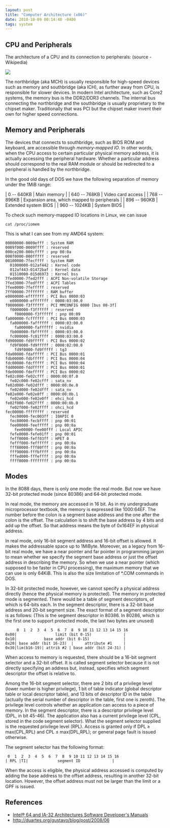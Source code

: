 ```yaml
---
layout: post
title: "Computer Architecture (x86)"
date: 2010-10-09 00:14:48 -0400
tags: system
---
```


## CPU and Peripherals
The architecture of a CPU and its connection to peripherals: (source - Wikipedia)

![](http://upload.wikimedia.org/wikipedia/commons/thumb/b/bd/Motherboard_diagram.svg/500px-Motherboard_diagram.svg.png)

The northbridge (aka MCH) is usually responsible for high-speed devices such as
memory and southbridge (aka ICH), as further away from CPU, is responsible for
slower devices. In modern Intel architecture, such as Core2 systems, the memory
bus is the DDR2/DDR3 channels. The internal bus connecting the northbridge and
the southbridge is usually proprietary to the chipset maker. Traditionally that
was PCI but the chipset maker invent their own for higher speed connections.

## Memory and Peripherals

The devices that connects to southbridge, such as BIOS ROM and keyboard, are
accessible through *memory-mapped IO*. In other words, when the CPU access to
certain particular physical memory address, it is actually accessing the
peripheral hardware. Whether a particular address should correspond to the real
RAM module or should be redirected to a peripheral is handled by the
northbridge.

In the good old days of DOS we have the following separation of memory under the 1MiB range:

| 0 -- 640KB    | Main memory |
| 640 -- 768KB  | Video card access |
| 768 -- 896KB  | Expansion area, which mapped to peripherals |
| 896 -- 960KB  | Extended system BIOS |
| 960 -- 1024KB | System BIOS |

To check such memory-mapped IO locations in Linux, we can issue

    cat /proc/iomem

This is what I can see from my AMD64 system:

```
00000000-0009efff : System RAM
0009f000-0009ffff : reserved
000ce200-000cffff : pnp 00:0a
000f0000-000fffff : reserved
00100000-7fecffff : System RAM
  01000000-012af442 : Kernel code
  012af443-01472baf : Kernel data
  01510000-015d6973 : Kernel bss
7fed0000-7fed2fff : ACPI Non-volatile Storage
7fed3000-7fedffff : ACPI Tables
7fee0000-7fefffff : reserved
7ff00000-7fffffff : RAM buffer
e0000000-efffffff : PCI Bus 0000:03
  e0000000-efffffff : 0000:03:00.0
f0000000-f3ffffff : PCI MMCONFIG 0000 [bus 00-3f]
  f0000000-f3ffffff : reserved
    f0000000-f3ffffff : pnp 00:09
fa000000-fcffffff : PCI Bus 0000:03
  fa000000-faffffff : 0000:03:00.0
    fa000000-faffffff : nvidia
  fb000000-fbffffff : 0000:03:00.0
  fc000000-fc01ffff : 0000:03:00.0
fd900000-fd9fffff : PCI Bus 0000:02
  fd9f0000-fd9fffff : 0000:02:00.0
    fd9f0000-fd9fffff : tg3
fda00000-fdafffff : PCI Bus 0000:01
fdb00000-fdbfffff : PCI Bus 0000:04
fdc00000-fdcfffff : PCI Bus 0000:04
fdd00000-fddfffff : PCI Bus 0000:01
fde00000-fdefffff : PCI Bus 0000:02
fe02c000-fe02cfff : 0000:00:0f.0
  fe02c000-fe02cfff : sata_nv
fe02d000-fe02dfff : 0000:00:0e.0
  fe02d000-fe02dfff : sata_nv
fe02e000-fe02e0ff : 0000:00:0b.1
  fe02e000-fe02e0ff : ehci_hcd
fe02f000-fe02ffff : 0000:00:0b.0
  fe02f000-fe02ffff : ohci_hcd
fec00000-ffffffff : reserved
  fec00000-fec003ff : IOAPIC 0
  fec80000-fecbffff : pnp 00:01
  fee00000-feefffff : pnp 00:0a
    fee00000-fee00fff : Local APIC
  fefe0000-fefe01ff : pnp 00:01
  feff0000-feff03ff : HPET 0
  fefff000-feffffff : pnp 00:0a
  fff80000-fff80fff : pnp 00:0a
  fff90000-fffbffff : pnp 00:0a
  fffed000-fffeffff : pnp 00:0a
  ffff0000-ffffffff : pnp 00:0a
```

## Modes

In the 8088 days, there is only one mode: the real mode. But now we have 32-bit
protected mode (since 80386) and 64-bit protected mode.

In real mode, the memory are accessed in 16 bit. As in my undergraduate
microprocessor textbook, the memory is expressed like 1000:64EF. The number
before the colon is a segment base address and the one after the colon is the
offset. The calculation is to shift the base address by 4 bits and add up the
offset. So that address means the byte of 0x164EF in physical address.

In real mode, only 16-bit segment address and 16-bit offset is allowed. It makes
the addressable space up to 1MiByte. Moreover, as a legacy from 16-bit real
mode, we have a near pointer and far pointer in programming jargon to mean
whether we specify the segment base address or just the offset address in
describing the memory. So when we use a near pointer (which supposed to be
faster in CPU processing), the maximum memory that we can use is only 64KiB.
This is also the size limitation of *.COM commands in DOS.

In 32-bit protected mode, however, we cannot specify a physical address directly
(hence the physical memory is protected). The memory in protected mode is
segmented. There would be a table of segment descriptors, of which is 64-bits
each. In the segment descriptor, there is a 32-bit base address and 20-bit
segment size. The exact format of a segment descriptor is as follows: (This is
the segment descriptor in 80386. In 80286, which is the first one to support
protected mode, the last two bytes are unused)

```
     0  1  2  3  4  5  6  7  8  9 10 11 12 13 14 15 16
0x00|                 limit (bit 0-15)              |
0x10|            base addr (bit 0-15)               |
0x20| base addr (bit 16-23)  |     attribute #1     |
0x30|lim(b16-19)| attrib #2 | base addr (bit 24-31) |
```

When access to memory is requested, there should be a 16-bit segment selector
and a 32-bit offset. It is called segment selector because it is not directly
specifying an address but, instead, specifies which segment descriptor the
offset is relative to.

Among the 16-bit segment selector, there are 2 bits of a privilege level (lower
number is higher privilege), 1 bit of table indicator (global descriptor table
or local descriptor table), and 13 bits of descriptor ID in the table (actually
the serial number of descriptor in the table, first one is zeroth). The
privilege level controls whether an application can access to a piece of memory.
In the segment descriptor, there is a descriptor privilege level (DPL, in bit
45-46). The application also has a current privilege level (CPL, stored in the
code segment selector). What the segment selector supplied is the requested
privilege level (RPL). Access is granted only if DPL ≥ max(CPL,RPL) and CPL ≤
max(DPL,RPL); or general page fault is issued otherwise.

The segment selector has the following format:

```
 0  1  2  3  4  5  6  7  8  9 10 11 12 13 14 15 16
| RPL |TI|             segment ID              |
```

When the access is eligible, the physical address accessed is computed by adding
the base address to the offset address, resulting in another 32-bit location.
However, the offset address must not be larger than the limit or a GPF is
issued.

## References
  * [Intel® 64 and IA-32 Architectures Software Developer's Manuals](http://www.intel.com/products/processor/manuals/index.htm)
  * http://duartes.org/gustavo/blog/post/2008/06


